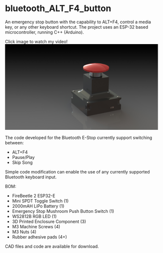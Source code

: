 # bluetooth_ALT_F4_button
An emergency stop button with the capability to ALT+F4, control a media key, or any other keyboard shortcut.
The project uses an ESP-32 based microcontroller, running C++ (Arduino).


Click image to watch my video!
[![Watch the video](https://github.com/IshLeFish/Bluetooth_E-Stop/blob/main/CAD/PreviewDark.JPG)](https://www.youtube.com/)

The code developed for the Bluetooth E-Stop currently support switching between:
- ALT+F4
- Pause/Play
- Skip Song

Simple code modification can enable the use of any currently supported Bluetooth keyboard input. 


BOM:
- FireBeetle 2 ESP32-E                    
- Mini SPDT Toggle Switch (1)
- 2000mAH LiPo Battery (1)
- Emergency Stop Mushroom Push Button Switch (1)
- WS2812B RGB LED (1)
- 3D Printed Enclosure Component (3)
- M3 Machine Screws (4)
- M3 Nuts (4)
- Rubber adhesive pads (4+)


CAD files and code are available for download. 